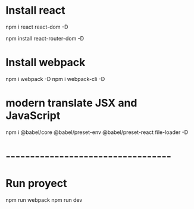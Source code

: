 # Install react
npm i react react-dom -D

npm install react-router-dom -D

# Install webpack
npm i webpack -D
npm i webpack-cli -D

# modern translate JSX and JavaScript 
npm i @babel/core @babel/preset-env @babel/preset-react file-loader -D


# ----------------------------------
# Run proyect
npm run webpack
npm run dev